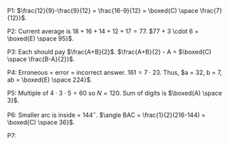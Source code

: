 
P1: $\frac{12}{9}-\frac{9}{12} = \frac{16-9}{12} = \boxed{C) \space \frac{7}{12}}$.

P2: Current average is $18+16+14+12+17 = 77$. $77 + 3 \cdot 6 = \boxed{E) \space 95}$. 

P3: Each should pay $\frac{A+B}{2}$. $\frac{A+B}{2} - A = $\boxed{C) \space \frac{B-A}{2}}$.

P4: Erroneous = error = incorrect answer. $161 = 7 \cdot 23$. Thus, $a = 32, b = 7, ab = \boxed{E) \space 224}$.

P5: Multiple of $4 \cdot 3 \cdot 5 = 60$ so $N = 120$. Sum of digits is $\boxed{A) \space 3}$.

P6: Smaller arc is inside = $144^{\circ}$. $\angle BAC = \frac{1}{2}(216-144) = \boxed{C) \space 36}$.

P7: 
